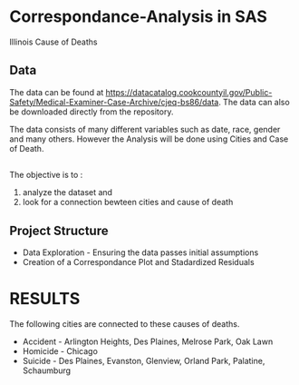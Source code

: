 # Correspondance-Analysis in SAS
Illinois Cause of Deaths

## Data 
The data can be found at https://datacatalog.cookcountyil.gov/Public-Safety/Medical-Examiner-Case-Archive/cjeq-bs86/data. 
The data can also be downloaded directly from the repository. 

The data consists of many different variables such as date, race, gender and many others. However the Analysis will be done using Cities and Case of Death. 

##
The objective is to :

1. analyze the dataset and
2. look for a connection bewteen cities and cause of death

## Project Structure
* Data Exploration - Ensuring the data passes initial assumptions
* Creation of a Correspondance Plot and Stadardized Residuals

# RESULTS
The following cities are connected to these causes of deaths.

* Accident - Arlington Heights, Des Plaines, Melrose Park, Oak Lawn
* Homicide - Chicago
* Suicide - Des Plaines, Evanston, Glenview, Orland Park, Palatine, Schaumburg
